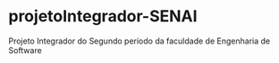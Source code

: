 # projetoIntegrador-SENAI
 Projeto Integrador do Segundo período da faculdade de Engenharia de Software
